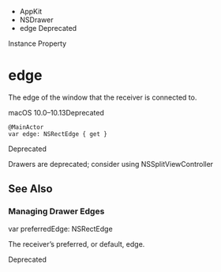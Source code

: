 

- AppKit
- NSDrawer
-  edge Deprecated

Instance Property

# edge

The edge of the window that the receiver is connected to.

macOS 10.0–10.13Deprecated

``` source
@MainActor
var edge: NSRectEdge { get }
```

Deprecated

Drawers are deprecated; consider using NSSplitViewController

## See Also

### Managing Drawer Edges

var preferredEdge: NSRectEdge

The receiver’s preferred, or default, edge.

Deprecated

